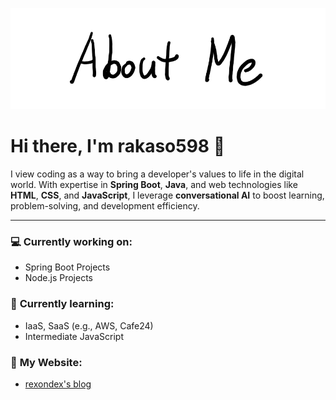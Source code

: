 ![AboutMe](images/AboutMe.png)

# Hi there, I'm rakaso598 👋

I view coding as a way to bring a developer's values to life in the digital world. With expertise in **Spring Boot**, **Java**, and web technologies like **HTML**, **CSS**, and **JavaScript**, I leverage **conversational AI** to boost learning, problem-solving, and development efficiency.

---

### 💻 **Currently working on:**
- Spring Boot Projects
- Node.js Projects

### 🌱 **Currently learning:**
- IaaS, SaaS (e.g., AWS, Cafe24)
- Intermediate JavaScript

### 📝 **My Website:**
- [rexondex's blog](https://rexondex.tistory.com)
